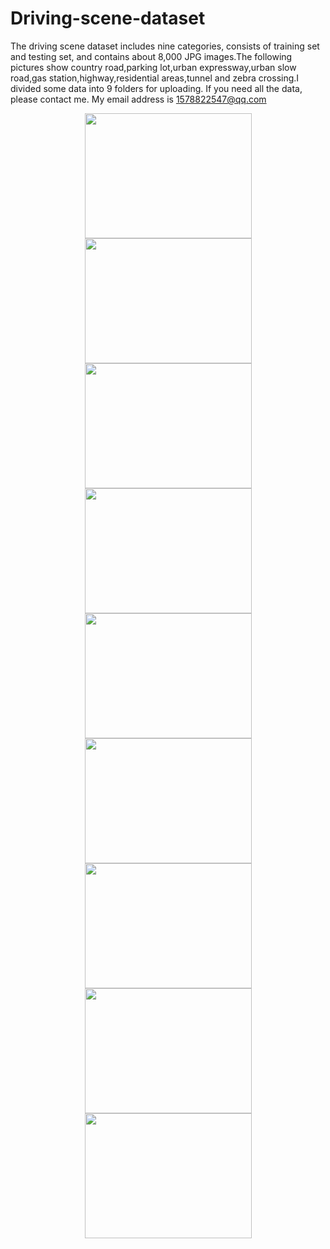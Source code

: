 # Driving-scene-dataset
The driving scene dataset includes nine categories, consists of training set and testing set, and contains about 8,000 JPG images.The following pictures show country road,parking lot,urban expressway,urban slow road,gas station,highway,residential areas,tunnel and zebra crossing.I divided some data into 9 folders for uploading. If you need all the data, please contact me. My email address is 1578822547@qq.com

<div align="center">
<img src="https://github.com/Qiu1998/Driving-scene-dataset/blob/master/Examples/Country%20Road.png" height="200" width="267" >

<img src="https://github.com/Qiu1998/Driving-scene-dataset/blob/master/Examples/Parking%20Lot.png" height="200" width="267" >

<img src="https://github.com/Qiu1998/Driving-scene-dataset/blob/master/Examples/Urban%20Expressway.png" height="200" width="267">

<div>
  
<div align="center">
<img src="https://github.com/Qiu1998/Driving-scene-dataset/blob/master/Examples/Urban%20Slow%20Way.png" height="200" width="267" >

<img src="https://github.com/Qiu1998/Driving-scene-dataset/blob/master/Examples/Gas%20Station.png" height="200" width="267" >

<img src="https://github.com/Qiu1998/Driving-scene-dataset/blob/master/Examples/Highway.png" height="200" width="267">

<div>
  
<div align="center">
<img src="https://github.com/Qiu1998/Driving-scene-dataset/blob/master/Examples/Residential%20Areas.png" height="200" width="267" >

<img src="https://github.com/Qiu1998/Driving-scene-dataset/blob/master/Examples/Tunnel.png" height="200" width="267" >

<img src="https://github.com/Qiu1998/Driving-scene-dataset/blob/master/Examples/Zebra%20Crossing.png" height="200" width="267">

<div>

